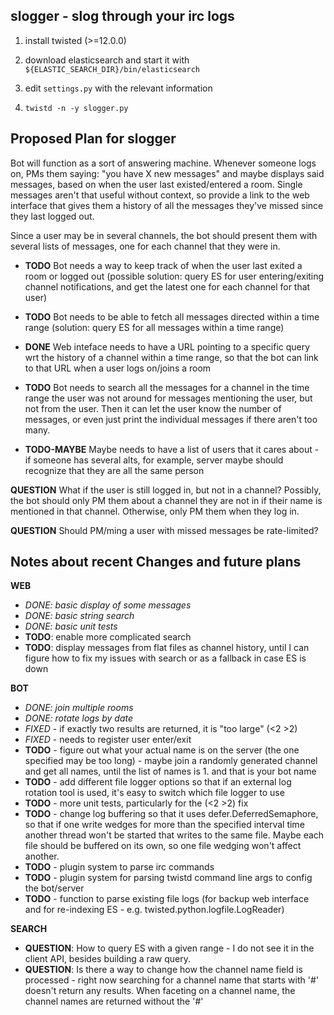 slogger - slog through your irc logs
---

1. install twisted (>=12.0.0)

2. download elasticsearch and start it with
    `${ELASTIC_SEARCH_DIR}/bin/elasticsearch`

3. edit `settings.py` with the relevant information

4. `twistd -n -y slogger.py`


Proposed Plan for slogger
-------------------------

Bot will function as a sort of answering machine.  Whenever someone logs on, PMs them saying: "you have X new messages" and maybe displays said messages, based on when the user last existed/entered a room.  Single messages aren't that useful without context, so provide a link to the web interface that gives them a history of all the messages they've missed since they last logged out.

Since a user may be in several channels, the bot should present them with several lists of messages, one for each channel that they were in.

* **TODO** Bot needs a way to keep track of when the user last exited a room or logged out (possible solution: query ES for user entering/exiting channel notifications, and get the latest one for each channel for that user)

* **TODO** Bot needs to be able to fetch all messages directed within a time range (solution: query ES for all messages within a time range)

* **DONE** Web inteface needs to have a URL pointing to a specific query wrt the history of a channel within a time range, so that the bot can link to that URL when a user logs on/joins a room

* **TODO** Bot needs to search all the messages for a channel in the time range the user was not around for messages mentioning the user, but not from the user.  Then it can let the user know the number of messages, or even just print the individual messages if there aren't too many.

* **TODO-MAYBE** Maybe needs to have a list of users that it cares about - if someone has several alts, for example, server maybe should recognize that they are all the same person


**QUESTION** What if the user is still logged in, but not in a channel?  Possibly, the bot should only PM them about a channel they are not in if their name is mentioned in that channel.  Otherwise, only PM them when they log in.

**QUESTION** Should PM/ming a user with missed messages be rate-limited?


Notes about recent Changes and future plans
-------------------------------------------

**WEB**

* *DONE: basic display of some messages*
* *DONE: basic string search*
* *DONE: basic unit tests*
* **TODO**: enable more complicated search
* **TODO**: display messages from flat files as channel history, until I can figure how to fix my issues with search or as a fallback in case ES is down


**BOT**

* *DONE: join multiple rooms*
* *DONE: rotate logs by date*
* *FIXED* - if exactly two results are returned, it is "too large" (<2 >2)
* *FIXED* - needs to register user enter/exit
* **TODO** - figure out what your actual name is on the server (the one specified may be too long) - maybe join a randomly generated channel and get all names, until the list of names is 1.  and that is your bot name
* **TODO** - add different file logger options so that if an external log rotation tool is used, it's easy to switch which file logger to use
* **TODO** - more unit tests, particularly for the (<2 >2) fix
* **TODO** - change log buffering so that it uses defer.DeferredSemaphore, so that if one write wedges for more than the specified interval time another thread won't be started that writes to the same file.  Maybe each file should be buffered on its own, so one file wedging won't affect another.
* **TODO** - plugin system to parse irc commands
* **TODO** - plugin system for parsing twistd command line args to config the bot/server
* **TODO** - function to parse existing file logs (for backup web interface and for re-indexing ES - e.g. twisted.python.logfile.LogReader)


**SEARCH**

* **QUESTION**: How to query ES with a given range - I do not see it in the client API, besides building a raw query.
* **QUESTION**: Is there a way to change how the channel name field is processed - right now searching for a channel name that starts with '#' doesn't return any results.  When faceting on a channel name, the channel names are returned without the '#'
